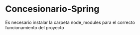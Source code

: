 # Concesionario-Spring
Es necesario instalar la carpeta node_modules para el correcto funcionamiento del proyecto
